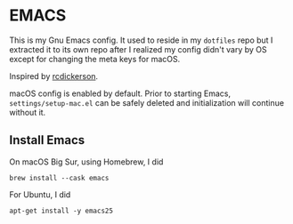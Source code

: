 EMACS
=====

This is my Gnu Emacs config. It used to reside in my `dotfiles` repo but I extracted it to its own
repo after I realized my config didn't vary by OS except for changing the meta keys for macOS.

Inspired by [rcdickerson](https://github.com/rcdickerson/.emacs.d).

macOS config is enabled by default. Prior to starting Emacs, `settings/setup-mac.el` can be safely
deleted and initialization will continue without it.

Install Emacs
-------------

On macOS Big Sur, using Homebrew, I did

    brew install --cask emacs

For Ubuntu, I did

    apt-get install -y emacs25

